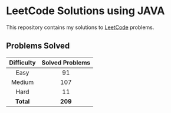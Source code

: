 # LeetCode Solutions using JAVA

This repository contains my solutions to [LeetCode](https://leetcode.com/) problems.

## Problems Solved

| Difficulty | Solved Problems |
|:----------:|:---------------:|
|    Easy    |       91        |
|   Medium   |       107       |
|    Hard    |       11        |
| **Total**  |     **209**     |
